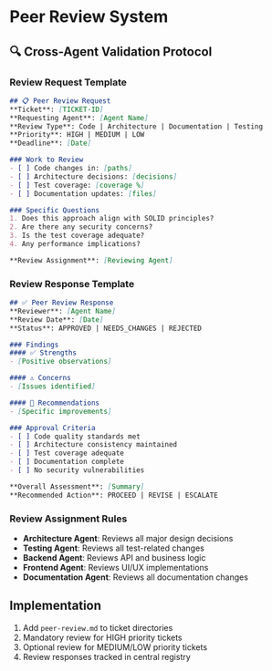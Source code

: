 # Peer Review System

## 🔍 Cross-Agent Validation Protocol

### Review Request Template
```markdown
## 📋 Peer Review Request
**Ticket**: [TICKET-ID]
**Requesting Agent**: [Agent Name]
**Review Type**: Code | Architecture | Documentation | Testing
**Priority**: HIGH | MEDIUM | LOW
**Deadline**: [Date]

### Work to Review
- [ ] Code changes in: [paths]
- [ ] Architecture decisions: [decisions]
- [ ] Test coverage: [coverage %]
- [ ] Documentation updates: [files]

### Specific Questions
1. Does this approach align with SOLID principles?
2. Are there any security concerns?
3. Is the test coverage adequate?
4. Any performance implications?

**Review Assignment**: [Reviewing Agent]
```

### Review Response Template
```markdown
## ✅ Peer Review Response
**Reviewer**: [Agent Name]
**Review Date**: [Date]
**Status**: APPROVED | NEEDS_CHANGES | REJECTED

### Findings
#### ✅ Strengths
- [Positive observations]

#### ⚠️ Concerns
- [Issues identified]

#### 🔧 Recommendations
- [Specific improvements]

### Approval Criteria
- [ ] Code quality standards met
- [ ] Architecture consistency maintained
- [ ] Test coverage adequate
- [ ] Documentation complete
- [ ] No security vulnerabilities

**Overall Assessment**: [Summary]
**Recommended Action**: PROCEED | REVISE | ESCALATE
```

### Review Assignment Rules
- **Architecture Agent**: Reviews all major design decisions
- **Testing Agent**: Reviews all test-related changes
- **Backend Agent**: Reviews API and business logic
- **Frontend Agent**: Reviews UI/UX implementations
- **Documentation Agent**: Reviews all documentation changes

## Implementation
1. Add `peer-review.md` to ticket directories
2. Mandatory review for HIGH priority tickets
3. Optional review for MEDIUM/LOW priority tickets
4. Review responses tracked in central registry